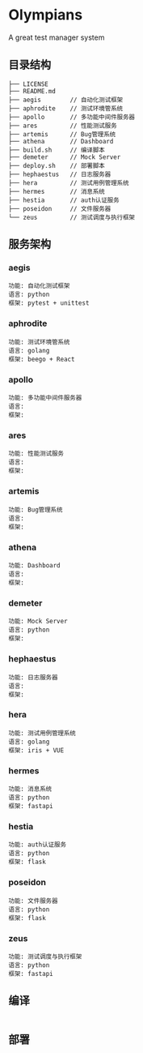 # Olympians
A great test manager system

## 目录结构

```text
├── LICENSE
├── README.md
├── aegis        // 自动化测试框架
├── aphrodite    // 测试环境管系统
├── apollo       // 多功能中间件服务器
├── ares         // 性能测试服务
├── artemis      // Bug管理系统
├── athena       // Dashboard
├── build.sh     // 编译脚本
├── demeter      // Mock Server
├── deploy.sh    // 部署脚本
├── hephaestus   // 日志服务器
├── hera         // 测试用例管理系统
├── hermes       // 消息系统
├── hestia       // auth认证服务
├── poseidon     // 文件服务器
└── zeus         // 测试调度与执行框架
```

## 服务架构
### aegis
```text
功能: 自动化测试框架
语言: python
框架: pytest + unittest
```
### aphrodite
```text
功能: 测试环境管系统
语言: golang
框架: beego + React
```
### apollo
```text
功能: 多功能中间件服务器
语言: 
框架: 
```
### ares
```text
功能: 性能测试服务
语言: 
框架: 
```
### artemis
```text
功能: Bug管理系统
语言: 
框架: 
```
### athena
```text
功能: Dashboard
语言: 
框架: 
```
### demeter
```text
功能: Mock Server
语言: python
框架: 
```
### hephaestus
```text
功能: 日志服务器
语言: 
框架: 
```
### hera
```text
功能: 测试用例管理系统
语言: golang
框架: iris + VUE
```
### hermes
```text
功能: 消息系统
语言: python
框架: fastapi
```
### hestia
```text
功能: auth认证服务
语言: python
框架: flask
```
### poseidon
```text
功能: 文件服务器
语言: python
框架: flask
```

### zeus
```text
功能: 测试调度与执行框架
语言: python
框架: fastapi
```

## 编译
```text

```

## 部署

```text

```





